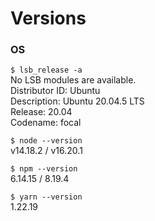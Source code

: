 # Versions

### OS

`$ lsb_release -a`  
No LSB modules are available.  
Distributor ID:	Ubuntu  
Description:	Ubuntu 20.04.5 LTS  
Release:	20.04  
Codename:	focal

`$ node --version`  
v14.18.2 / v16.20.1

`$ npm --version`  
6.14.15 / 8.19.4

`$ yarn --version`  
1.22.19
